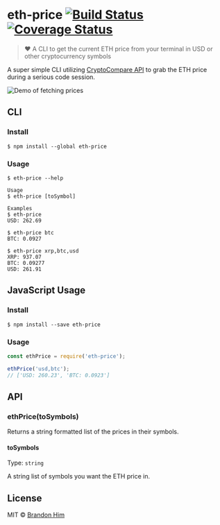 # eth-price [![Build Status](https://travis-ci.org/brh55/eth-price.svg?branch=master)](https://travis-ci.org/brh55/eth-price) [![Coverage Status](https://coveralls.io/repos/github/brh55/eth-price/badge.svg?branch=master)](https://coveralls.io/github/brh55/eth-price?branch=master)

> ❤️ A CLI to get the current ETH price from your terminal in USD or other cryptocurrency symbols

A super simple CLI utilizing [CryptoCompare API](https://www.cryptocompare.com/api/) to grab the ETH price during a serious code session.

![Demo of fetching prices](http://g.recordit.co/CuWDfZklPv.gif)

## CLI
### Install
```
$ npm install --global eth-price
```

### Usage
```
$ eth-price --help

Usage
$ eth-price [toSymbol]

Examples
$ eth-price
USD: 262.69

$ eth-price btc
BTC: 0.0927

$ eth-price xrp,btc,usd
XRP: 937.07
BTC: 0.09277
USD: 261.91
```

## JavaScript Usage

### Install

```
$ npm install --save eth-price
```

### Usage
```js
const ethPrice = require('eth-price');

ethPrice('usd,btc');
// ['USD: 260.23', 'BTC: 0.0923']
```

## API

### ethPrice(toSymbols)
Returns a string formatted list of the prices in their symbols.

#### toSymbols

Type: `string`

A string list of symbols you want the ETH price in.

## License

MIT © [Brandon Him](https://github.com/brh55/eth-price)
